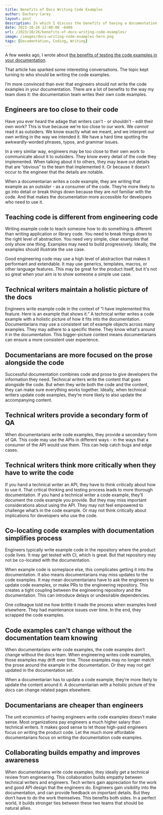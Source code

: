 ```yaml
---
title: Benefits of Docs Writing Code Examples
author: Dachary Carey
layout: post
description: In which I discuss the benefits of having a documentation team writing the code examples.
date: 2023-10-26 12:00:00 -0400
url: /2023/10/26/benefits-of-docs-writing-code-examples/
image: /images/docs-writing-code-examples-hero.png
tags: [Documentation, Coding, Writing]
---
```


A few weeks ago, I wrote about [the benefits of testing the code examples in your documentation](https://dacharycarey.com/2023/10/10/test-docs-code-examples/).

That article has sparked some interesting conversations. The topic kept turning to who should be writing the code examples.

I’m more convinced than ever that engineers should not write the code examples in your documentation. There are a lot of benefits to the way my team does it: the documentation team writes their own code examples.

## Engineers are too close to their code

Have you ever heard the adage that writers can't - or shouldn't - edit their own work? This is true because we're too close to our work. We *cannot* read it as outsiders. We know exactly what we meant, and we interpret our own writing in the way we intended it. We have a hard time spotting the awkwardly-worded phrases, typos, and grammar issues.

In a very similar way, engineers may be too close to their own work to communicate about it to outsiders. They know every detail of the code they implemented. When talking about it to others, they may leave out details that are “obvious” to the team that implemented it. Or because it doesn’t occur to the engineer that the details are notable. 

When a documentarian writes a code example, they are writing that example as an *outsider* - as a consumer of the code. They’re more likely to go into detail or break things down because they are *not* familiar with the code. And that makes the documentation more accessible for developers who need to use it.

## Teaching code is different from engineering code

Writing example code to teach someone how to do something is different than writing application or library code. You need to break things down to the right level of abstraction. You need very simple, clear examples that only show one thing. Examples may need to build progressively. Ideally, the examples should illustrate the use case. 

Good engineering code may use a high level of abstraction that makes it performant and extendable. It may use generics, templates, macros, or other language features. This may be great for the product itself, but it's not so great when your aim is to show someone a simple use case.

## Technical writers maintain a holistic picture of the docs

Engineers write example code in the context of “I have implemented this feature. Here is an example that shows it.” A technical writer writes a code example with a holistic picture of how it fits into the documentation. Documentarians may use a consistent set of example objects across many examples. They may adhere to a specific theme. They know what's around it in the documentation. This bigger-picture context means documentarians can ensure a more consistent user experience.

## Documentarians are more focused on the prose alongside the code

Successful documentation combines code and prose to give developers the information they need. Technical writers write the content that goes alongside the code. But when they write both the code and the content, they can make sure everything works together. Ideally, when technical writers update code examples, they’re more likely to also update the accompanying content.

## Technical writers provide a secondary form of QA

When documentarians write code examples, they provide a secondary form of QA. This code may use the APIs in different ways - in the ways that a consumer of the API would use them. This can help catch bugs and edge cases.

## Technical writers think more critically when they have to write the code

If you hand a technical writer an API, they have to think critically about how to use it. That critical thinking and testing process leads to more thorough documentation. If you hand a technical writer a code example, they’ll document the code example you provide. But they may miss important considerations about using the API. They may not feel empowered to challenge what’s in the code example. Or may not think critically about implications for developers who use the code.

## Co-locating code examples with documentation simplifies process

Engineers typically write example code in the repository where the product code lives. It may get tested with CI, which is great. But that repository may not be co-located with the documentation. 

When example code is someplace else, this complicates getting it into the documentation. It also means documentarians may miss updates to the code examples. It may mean documentarians have to ask the engineers to update code examples, or make PRs to the engineering repository. This creates a tight coupling between the engineering repository and the documentation. This can introduce delays or undesirable dependencies.

One colleague told me how brittle it made the process when examples lived elsewhere. They had maintenance issues over time. In the end, they scrapped the code examples.

## Code examples can't change without the documentation team knowing

When documentarians write code examples, the code examples don’t change without the docs team. When engineering writes code examples, those examples may drift over time. Those examples may no longer match the prose around the example in the documentation. Or they may not get updated in the documentation set. 

When a documentarian has to update a code example, they’re more likely to update the content around it. A documentarian with a holistic picture of the docs can change related pages elsewhere.

## Documentarians are cheaper than engineers

The unit economics of having engineers write code examples doesn't make sense. Most organizations pay engineers a much higher salary than technical writers. It makes good sense to let those high-paid engineers focus on writing the product code. Let the much more affordable documentarians focus on writing the documentation code examples.

## Collaborating builds empathy and improves awareness

When documentarians write code examples, they ideally get a technical review from engineering. This collaboration builds empathy between technical writers and engineers. Tech writers gain appreciation for the work and good API design that the engineers do. Engineers gain visibility into the documentation, and can provide feedback on important details. But they don’t have to do the work themselves. This benefits both sides. In a perfect world, it builds stronger ties between these two teams that should be natural allies.
